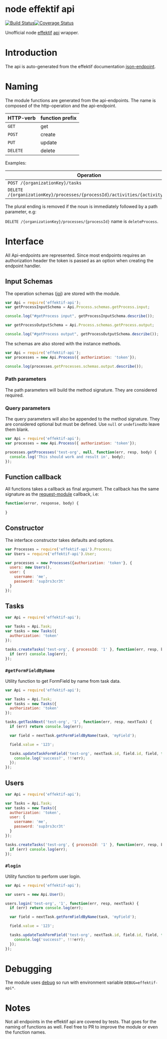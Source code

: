 node effektif api
=================

[![Build Status](https://secure.travis-ci.org/paed01/node-effektif-api.png)](http://travis-ci.org/paed01/node-effektif-api)[![Coverage Status](https://coveralls.io/repos/paed01/node-effektif-api/badge.svg?branch=master)](https://coveralls.io/r/paed01/node-effektif-api?branch=master)

Unofficial node [effektif][1] [api][2] wrapper.

# Introduction

The api is auto-generated from the effektif documentation [json-endpoint][3].

# Naming

The module functions are generated from the api-endpoints. The name is composed of the http-operation and the api-endpoint.

|HTTP-verb |function prefix|
|----------|---------------|
| `GET`    | get           |
| `POST`   | create        |
| `PUT`    | update        |
| `DELETE` | delete        |

Examples:

|Operation |function name  |
|----------|---------------|
| `POST /{organizationKey}/tasks` | `createTasks` | 
| `DELETE /{organizationKey}/processes/{processId}/activities/{activityId}` | `deleteProcessActivity` | 

The plural ending is removed if the noun is immediately followed by a path parameter, e.g:

`DELETE /{organizationKey}/processes/{processId}` name is `deleteProcess`.

# Interface

All Api-endpoints are represented. Since most endpoints requires an authorization header the token is passed as an option when creating the endpoint handler.

## Input Schemas

The operation schemas ([joi](https://github.com/hapijs/joi)) are stored with the module.

```javascript
var Api = require('effektif-api');
var getProcessInputSchema = Api.Process.schemas.getProcess.input;

console.log("#getProcess input", getProcessInputSchema.describe());

var getProcessOutputSchema = Api.Process.schemas.getProcess.output;

console.log("#getProcess output", getProcessOutputSchema.describe());
```

The schemas are also stored with the instance methods.

```javascript
var Api = require('effektif-api');
var processes = new Api.Process({ authorization: 'token'});

console.log(processes.getProcesses.schemas.output.describe());
```

### Path parameters

The path parameters will build the method signature. They are considered required.

### Query parameters

The query parameters will also be appended to the method signature. They are considered optional but must be defined. Use `null` or `undefined`to leave them blank.

```javascript
var Api = require('effektif-api');
var processes = new Api.Process({ authorization: 'token'});

processes.getProcesses('test-org', null, function(err, resp, body) {
  console.log('This should work and result in', body);
});
```

## Function callback

All functions takes a callback as final argument. The callback has the same signature as the [request-module](https://www.npmjs.com/package/request) callback, i.e:

```javascript
function(error, response, body) {
	
}
```

## Constructor

The interface constructor takes defaults and options.

```javascript
var Processes = require('effektif-api').Process;
var Users = require('effektif-api').User;

var processes = new Processes({authorization: 'token'}, {
  users: new Users(),
  user: {
    username: 'me',
    password: 'sup3rs3cr3t'
  }
});
```

## Tasks

```javascript
var Api = require('effektif-api');

var Tasks = Api.Task;
var tasks = new Tasks({
  authorization: 'token'
});

tasks.createTasks('test-org', { processId: '1' }, function(err, resp, body) {
  if (err) console.log(err);    
});
```

### `#getFormFieldByName`

Utility function to get FormField by name from task data.

```javascript
var Api = require('effektif-api');

var Tasks = Api.Task;
var tasks = new Tasks({
  authorization: 'token'
});

tasks.getTaskNext('test-org', '1', function(err, resp, nextTask) {
  if (err) return console.log(err);

  var field = nextTask.getFormFieldByName(task, 'myField');

  field.value = '123';

  tasks.updateTaskFormField('test-org', nextTask.id, field.id, field, function(err, resp, res) {
    console.log('success?', !!!err);
  });
});
```

## Users

```javascript
var Api = require('effektif-api');

var Tasks = Api.Task;
var tasks = new Tasks({
  authorization: 'token',
  user: {
    username: 'me',
    password: 'sup3rs3cr3t'
  }
});

tasks.createTasks('test-org', { processId: '1' }, function(err, resp, body) {
  if (err) console.log(err);    
});
```

### `#login`

Utility function to perform user login.

```javascript
var Api = require('effektif-api');

var users = new Api.User();

users.login('test-org', '1', function(err, resp, nextTask) {
  if (err) return console.log(err);

  var field = nextTask.getFormFieldByName(task, 'myField');

  field.value = '123';

  tasks.updateTaskFormField('test-org', nextTask.id, field.id, field, function(err, resp, res) {
    console.log('success?', !!!err);
  });
});
```

# Debugging

The module uses [debug](github.com/visionmedia/debug) so run with environment variable `DEBUG=effektif-api*`.

# Notes

Not all endpoints in the effektif api are covered by tests. That goes for the naming of functions as well. Feel free to PR to improve the module or even the function names.

[1]: http://www.effektif.com/
[2]: https://app.effektif.com/api-docs/index.html
[3]: https://app.effektif.com/api/v1/docs
